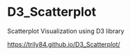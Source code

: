 # D3_Scatterplot

Scatterplot Visualization using D3 library

https://trily84.github.io/D3_Scatterplot/
